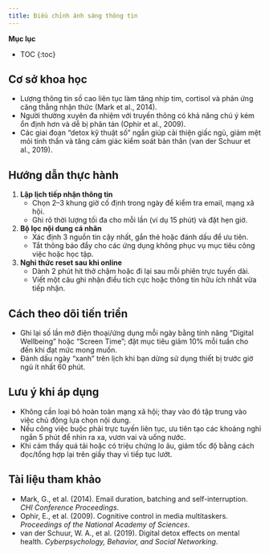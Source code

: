 ```yaml
---
title: Điều chỉnh ánh sáng thông tin
---
```


**Mục lục**

- TOC
{:toc}

## Cơ sở khoa học

- Lượng thông tin số cao liên tục làm tăng nhịp tim, cortisol và phản ứng căng thẳng nhận thức (Mark et al., 2014).
- Người thường xuyên đa nhiệm với truyền thông có khả năng chú ý kém ổn định hơn và dễ bị phân tán (Ophir et al., 2009).
- Các giai đoạn “detox kỹ thuật số” ngắn giúp cải thiện giấc ngủ, giảm mệt mỏi tinh thần và tăng cảm giác kiểm soát bản thân (van der Schuur et al., 2019).

## Hướng dẫn thực hành

1. **Lập lịch tiếp nhận thông tin**
   - Chọn 2–3 khung giờ cố định trong ngày để kiểm tra email, mạng xã hội.
   - Ghi rõ thời lượng tối đa cho mỗi lần (ví dụ 15 phút) và đặt hẹn giờ.
2. **Bộ lọc nội dung cá nhân**
   - Xác định 3 nguồn tin cậy nhất, gắn thẻ hoặc đánh dấu để ưu tiên.
   - Tắt thông báo đẩy cho các ứng dụng không phục vụ mục tiêu công việc hoặc học tập.
3. **Nghi thức reset sau khi online**
   - Dành 2 phút hít thở chậm hoặc đi lại sau mỗi phiên trực tuyến dài.
   - Viết một câu ghi nhận điều tích cực hoặc thông tin hữu ích nhất vừa tiếp nhận.

## Cách theo dõi tiến triển

- Ghi lại số lần mở điện thoại/ứng dụng mỗi ngày bằng tính năng “Digital Wellbeing” hoặc “Screen Time”; đặt mục tiêu giảm 10% mỗi tuần cho đến khi đạt mức mong muốn.
- Đánh dấu ngày “xanh” trên lịch khi bạn dừng sử dụng thiết bị trước giờ ngủ ít nhất 60 phút.

## Lưu ý khi áp dụng

- Không cần loại bỏ hoàn toàn mạng xã hội; thay vào đó tập trung vào việc chủ động lựa chọn nội dung.
- Nếu công việc buộc phải trực tuyến liên tục, ưu tiên tạo các khoảng nghỉ ngắn 5 phút để nhìn ra xa, vươn vai và uống nước.
- Khi cảm thấy quá tải hoặc có triệu chứng lo âu, giảm tốc độ bằng cách đọc/tổng hợp lại trên giấy thay vì tiếp tục lướt.

## Tài liệu tham khảo

- Mark, G., et al. (2014). Email duration, batching and self-interruption. *CHI Conference Proceedings*.
- Ophir, E., et al. (2009). Cognitive control in media multitaskers. *Proceedings of the National Academy of Sciences*.
- van der Schuur, W. A., et al. (2019). Digital detox effects on mental health. *Cyberpsychology, Behavior, and Social Networking*.

